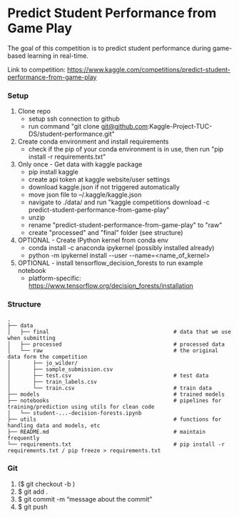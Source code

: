 # Predict Student Performance from Game Play
The goal of this competition is to predict student performance during game-based learning in real-time.

Link to competition:
https://www.kaggle.com/competitions/predict-student-performance-from-game-play

### Setup
1. Clone repo
    - setup ssh connection to github 
    - run command "git clone git@github.com:Kaggle-Project-TUC-DS/student-performance.git"
2. Create conda environment and install requirements
    - check if the pip of your conda environment is in use, then run "pip install -r requirements.txt"
3. Only once - Get data with kaggle package
    - pip install kaggle
    - create api token at kaggle website/user settings
    - download kaggle.json if not triggered automatically
    - move json file to –/.kaggle/kaggle.json
    - navigate to ./data/ and run "kaggle competitions download -c predict-student-performance-from-game-play"
    - unzip 
    - rename "predict-student-performance-from-game-play" to "raw"
    - create "processed" and "final" folder (see structure)
4. OPTIONAL - Create IPython kernel from conda env
    - conda install -c anaconda ipykernel (possibly installed already)
    - python -m ipykernel install --user --name=<name_of_kernel>
5. OPTIONAL - install tensorflow_decision_forests to run example notebook
    - platform-specific: https://www.tensorflow.org/decision_forests/installation


### Structure
    .
    ├── data   
    │   ├── final                                       # data that we use when submitting
    │   ├── processed                                   # processed data
    │   └── raw                                         # the original data form the competition
    │       ├── jo_wilder/
    │       ├── sample_submission.csv
    │       ├── test.csv                                # test data
    │       ├── train_labels.csv
    │       └── train.csv                               # train data
    ├── models                                          # trained models 
    ├── notebooks                                       # pipelines for training/prediction using utils for clean code
    │   └── student-...-decision-forests.ipynb
    ├── utils                                           # functions for handling data and models, etc
    ├── README.md                                       # maintain frequently
    └── requirements.txt                                # pip install -r requirements.txt / pip freeze > requirements.txt

### Git
1. ($ git checkout -b <new branch name>)
2. $ git add . 
3. $ git commit -m “message about the commit"
4. $ git push 

